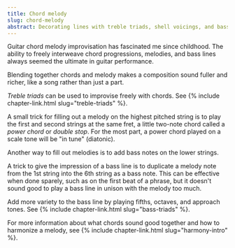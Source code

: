 ```yaml
---
title: Chord melody
slug: chord-melody
abstract: Decorating lines with treble triads, shell voicings, and bass notes.
---
```


Guitar chord melody improvisation has fascinated me since childhood.
The ability to freely interweave chord progressions,
melodies, and bass lines
always seemed the ultimate in guitar performance.

Blending together chords and melody makes a composition sound fuller and richer, 
like a song rather than just a part.

*Treble triads* can be used to improvise freely with chords. 
See {% include chapter-link.html slug="treble-triads" %}.

A small trick for filling out a melody on the highest pitched string
is to play the first and second strings at the same fret,
a little two-note chord called a *power chord* or *double stop*.
For the most part,
a power chord played on a scale tone
will be "in tune" (diatonic).

Another way to fill out melodies 
is to add bass notes on the lower strings.

A trick to give the impression of a bass line is to duplicate a melody note from the 1st string into the 6th string as a bass note.
This can be effective when done sparely,
such as on the first beat of a phrase,
but it doesn't sound good to play a bass line in unison with the melody too much.

Add more variety to the bass line by playing fifths, octaves, and approach tones.
See {% include chapter-link.html slug="bass-triads" %}.

For more information about what chords sound good together
and how to harmonize a melody,
see {% include chapter-link.html slug="harmony-intro" %}. 
